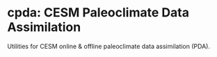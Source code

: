 # cpda: CESM Paleoclimate Data Assimilation

Utilities for CESM online & offline paleoclimate data assimilation (PDA).
